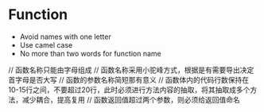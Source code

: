 # Function

- Avoid names with one letter
- Use camel case
- No more than two words for function name


// 函数名称只能由字母组成
//  函数名称采用小驼峰方式，根据是有需要导出决定首字母是否大写
// 函数的参数名称简短那有意义
// 函数体内的代码行数保持在10-15行之间，不要超过20行，此时必须进行方法内容的抽取，将其抽取成多个方法，减少耦合，提高复用
// 函数返回值超过两个参数，则必须给返回值命名